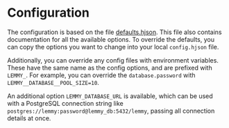 # Configuration

The configuration is based on the file [defaults.hjson](server/config/defaults.hjson). This file also contains documentation for all the available options. To override the defaults, you can copy the options you want to change into your local `config.hjson` file. 

Additionally, you can override any config files with environment variables. These have the same name as the config options, and are prefixed with `LEMMY_`. For example, you can override the `database.password` with 
`LEMMY__DATABASE__POOL_SIZE=10`.

An additional option `LEMMY_DATABASE_URL` is available, which can be used with a PostgreSQL connection string like `postgres://lemmy:password@lemmy_db:5432/lemmy`, passing all connection details at once.

